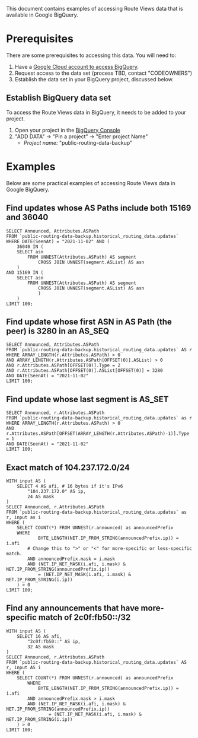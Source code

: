 This document contains examples of accessing Route Views data that is available
in Google BigQuery.

# Prerequisites

There are some prerequisites to accessing this data.
You will need to:

1. Have a [Google Cloud account to access BigQuery](https://cloud.google.com/bigquery).
2. Request access to the data set (process TBD, contact "CODEOWNERS")
3. Establish the data set in your BigQuery project, discussed below.

## Establish BigQuery data set 

To access the Route Views data in BigQuery, it needs to be added to your project.

1. Open your project in the [BigQuery Console](https://console.cloud.google.com/bigquery)
2. "ADD DATA" -> "Pin a project" -> "Enter project Name" 
    * *Project name:* "public-routing-data-backup"

# Examples

Below are some practical examples of accessing Route Views data in Google BigQuery.

## Find updates whose AS Paths include both 15169 and 36040

    SELECT Announced, Attributes.ASPath
    FROM `public-routing-data-backup.historical_routing_data.updates`
    WHERE DATE(SeenAt) = "2021-11-02" AND (
        36040 IN (
        SELECT asn
            FROM UNNEST(Attributes.ASPath) AS segment
                CROSS JOIN UNNEST(segment.ASList) AS asn
        )
    AND 15169 IN (
        SELECT asn
            FROM UNNEST(Attributes.ASPath) AS segment 
                CROSS JOIN UNNEST(segment.ASList) AS asn
                )
        )
    LIMIT 100;

## Find update whose first ASN in AS Path (the peer) is 3280 in an AS_SEQ

    SELECT Announced, Attributes.ASPath
    FROM `public-routing-data-backup.historical_routing_data.updates` AS r
    WHERE ARRAY_LENGTH(r.Attributes.ASPath) > 0
    AND ARRAY_LENGTH(r.Attributes.ASPath[OFFSET(0)].ASList) > 0
    AND r.Attributes.ASPath[OFFSET(0)].Type = 2
    AND r.Attributes.ASPath[OFFSET(0)].ASList[OFFSET(0)] = 3280
    AND DATE(SeenAt) = "2021-11-02"
    LIMIT 100;

## Find update whose last segment is AS_SET

    SELECT Announced, r.Attributes.ASPath
    FROM `public-routing-data-backup.historical_routing_data.updates` as r
    WHERE ARRAY_LENGTH(r.Attributes.ASPath) > 0
    AND r.Attributes.ASPath[OFFSET(ARRAY_LENGTH(r.Attributes.ASPath)-1)].Type = 1
    AND DATE(SeenAt) = "2021-11-02"
    LIMIT 100;

## Exact match of 104.237.172.0/24

    WITH input AS (
        SELECT 4 AS afi, # 16 bytes if it's IPv6
            "104.237.172.0" AS ip,
            24 AS mask
    )
    SELECT Announced, r.Attributes.ASPath
    FROM `public-routing-data-backup.historical_routing_data.updates` as r, input as i
    WHERE (
        SELECT COUNT(*) FROM UNNEST(r.announced) as announcedPrefix
        WHERE
                BYTE_LENGTH(NET.IP_FROM_STRING(announcedPrefix.ip)) = i.afi
            # Change this to ">" or "<" for more-specific or less-specific match.
            AND announcedPrefix.mask = i.mask
            AND (NET.IP_NET_MASK(i.afi, i.mask) & NET.IP_FROM_STRING(announcedPrefix.ip))
                = (NET.IP_NET_MASK(i.afi, i.mask) & NET.IP_FROM_STRING(i.ip))
        ) > 0
    LIMIT 100;

## Find any announcements that have more-specific match of 2c0f:fb50::/32

    WITH input AS (
        SELECT 16 AS afi,
            "2c0f:fb50::" AS ip,
            32 AS mask
    )
    SELECT Announced, r.Attributes.ASPath
    FROM `public-routing-data-backup.historical_routing_data.updates` AS r, input AS i
    WHERE (
        SELECT COUNT(*) FROM UNNEST(r.announced) as announcedPrefix
            WHERE
                BYTE_LENGTH(NET.IP_FROM_STRING(announcedPrefix.ip)) = i.afi
            AND announcedPrefix.mask > i.mask
            AND (NET.IP_NET_MASK(i.afi, i.mask) & NET.IP_FROM_STRING(announcedPrefix.ip))
                    = (NET.IP_NET_MASK(i.afi, i.mask) & NET.IP_FROM_STRING(i.ip))
        ) > 0
    LIMIT 100;
